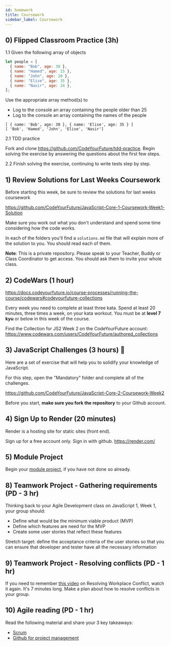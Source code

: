 ```yaml
---
id: homework
title: Coursework
sidebar_label: Coursework
---
```


## 0) Flipped Classroom Practice (3h)

1.1 Given the following array of objects

```js
let people = [
  { name: "Bob", age: 30 },
  { name: "Hamed", age: 15 },
  { name: "John", age: 20 },
  { name: "Elise", age: 35 },
  { name: "Nasir", age: 24 },
];
```

Use the appropriate array method(s) to

- Log to the console an array containing the people older than 25
- Log to the console an array containing the names of the people

```
[ { name: 'Bob', age: 30 }, { name: 'Elise', age: 35 } ]
[ 'Bob', 'Hamed', 'John', 'Elise', 'Nasir']
```

2.1 TDD practice

Fork and clone https://github.com/CodeYourFuture/tdd-practice. Begin solving the exercise by answering the questions about the first few steps.

2.2 Finish solving the exercise, continuing to write tests step by step.

## 1) Review Solutions for Last Weeks Coursework

Before starting this week, be sure to review the solutions for last weeks coursework

https://github.com/CodeYourFuture/JavaScript-Core-1-Coursework-Week1-Solution

Make sure you work out what you don't understand and spend some time considering how the code works.

In each of the folders you'll find a `solutions.md` file that will explain more of the solution to you. You should read each of them.

**Note**: This is a private repository. Please speak to your Teacher, Buddy or Class Coordinator to get access. You should ask them to invite your whole class.

## 2) CodeWars (1 hour)

https://docs.codeyourfuture.io/course-processes/running-the-course/codewars#codeyourfuture-collections

Every week you need to complete at least three kata. Spend at least 20 minutes, three times a week, on your kata workout. You must be at **level 7 kyu** or below in this week of the course.

Find the Collection for JS2 Week 2 on the CodeYourFuture account: https://www.codewars.com/users/CodeYourFuture/authored_collections

## 3) JavaScript Challenges (3 hours) 🔑

Here are a set of exercise that will help you to solidify your knowledge of JavaScript.

For this step, open the "Mandatory" folder and complete all of the challenges.

https://github.com/CodeYourFuture/JavaScript-Core-2-Coursework-Week2

Before you start, **make sure you fork the repository** to your Github account.

## 4) Sign Up to Render (20 minutes)

Render is a hosting site for static sites (front end).

Sign up for a free account only. Sign in with github.
https://render.com/

## 5) Module Project

Begin your [module project](../module-project), if you have not done so already.

## 8) Teamwork Project - Gathering requirements (PD - 3 hr)

Thinking back to your Agile Development class on JavaScript 1, Week 1, your group should:

- Define what would be the minimum viable product (MVP)
- Define which features are need for the MVP
- Create some user stories that reflect these features

Stretch target: define the acceptance criteria of the user stories so that you can ensure that developer and tester have all the necessary information

## 9) Teamwork Project - Resolving conflicts (PD - 1 hr)

If you need to remember [this video](https://www.youtube.com/watch?v=qDfSYz0PX9g) on Resolving Workplace Conflict, watch it again. It's 7 minutes long.
Make a plan about how to resolve conflicts in your group.

## 10) Agile reading (PD - 1 hr)

Read the following material and share your 3 key takeaways:

- [Scrum](https://www.agilealliance.org/glossary/scrum/#q=~%28infinite~false~filters~%28postType~%28~%27page~%27post~%27aa_book~%27aa_event_session~%27aa_experience_report~%27aa_glossary~%27aa_research_paper~%27aa_video%29~tags~%28~%27scrum%29%29~searchTerm~%27~sort~false~sortDirection~%27asc~page~1%29)
- [Github for project management](https://www.jobsity.com/blog/a-quick-guide-to-using-github-for-project-management)